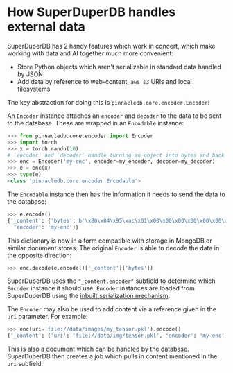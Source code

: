 # How SuperDuperDB handles external data
<!-- (externaldata)= -->

SuperDuperDB has 2 handy features which work in concert, which make working with data and AI together
much more convenient:

- Store Python objects which aren't serializable in standard data handled by JSON.
- Add data by reference to web-content, `aws s3` URIs and local filesystems

The key abstraction for doing this is `pinnacledb.core.encoder.Encoder`:

An `Encoder` instance attaches an `encoder` and `decoder` to the data to be sent to the database. 
These are wrapped in an `Encodable` instance:

```python
>>> from pinnacledb.core.encoder import Encoder
>>> import torch
>>> x = torch.randn(10)
# `encoder` and `decoder` handle turning an object into bytes and back
>>> enc = Encoder('my-enc', encoder=my_encoder, decoder=my_decoder)
>>> e = enc(x)
>>> type(e)
<class 'pinnacledb.core.encoder.Encodable'>
```

The `Encodable` instance then has the information it needs to send the data to the database:

```python
>>> e.encode()
{'_content': {'bytes': b'\x80\x04\x95\xac\x01\x00\x00\x00\x00\x00\x00\x8c\x0ctorch._utils\x94\x8c\x12_rebuild_tensor_v2\x94\x93\x94(\x8c\rtorch.storage\x94\x8c\x10_load_from_bytes\x94\x93\x94B%\x01\x00\x00\x80\x02\x8a\nl\xfc\x9cF\xf9 j\xa8P\x19.\x80\x02M\xe9\x03.\x80\x02}q\x00(X\x10\x00\x00\x00protocol_versionq\x01M\xe9\x03X\r\x00\x00\x00little_endianq\x02\x88X\n\x00\x00\x00type_sizesq\x03}q\x04(X\x05\x00\x00\x00shortq\x05K\x02X\x03\x00\x00\x00intq\x06K\x04X\x04\x00\x00\x00longq\x07K\x04uu.\x80\x02(X\x07\x00\x00\x00storageq\x00ctorch\nFloatStorage\nq\x01X\x0f\x00\x00\x00140190109010112q\x02X\x03\x00\x00\x00cpuq\x03K\nNtq\x04Q.\x80\x02]q\x00X\x0f\x00\x00\x00140190109010112q\x01a.\n\x00\x00\x00\x00\x00\x00\x00\xd9\x07\x99\xbe\xb8|\xd4\xbf~\x997?\xb37\xc5\xbfqRa\xbe\x91\xc3\x02\xbf\xe7\xf7??\xf0G\x1a?@\x99\xa2?K\x92|?\x94\x85\x94R\x94K\x00K\n\x85\x94K\x01\x85\x94\x89\x8c\x0bcollections\x94\x8c\x0bOrderedDict\x94\x93\x94)R\x94t\x94R\x94.',
  'encoder': 'my-enc'}}
```

This dictionary is now in a form compatible with storage in MongoDB or similar document stores. The original `Encoder` is able to decode the data in the opposite direction:

```python
>>> enc.decode(e.encode()['_content']['bytes'])
```

SuperDuperDB uses the `"_content.encoder"` subfield to determine which `Encoder` instance it should use.
`Encoder` instances are loaded from SuperDuperDB using the [inbuilt serialization mechanism](serialization).

The `Encoder` may also be used to add content via a reference given in the `uri` parameter. For example:

```python
>>> enc(uri='file://data/images/my_tensor.pkl').encode()
{'_content': {'uri': 'file://data/img/tensor.pkl', 'encoder': 'my-enc'}}
```

This is also a document which can be handled by the database. SuperDuperDB then creates a job which pulls in content mentioned in the `uri` subfield.